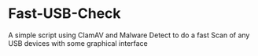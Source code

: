 # Fast-USB-Check
A simple script using ClamAV and Malware Detect to do a fast Scan of any USB devices with some graphical interface
